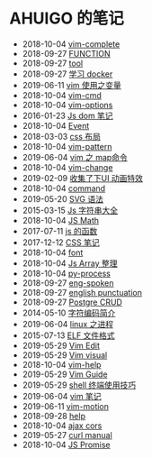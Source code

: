 # AHUIGO 的笔记
- 2018-10-04 [vim-complete](/b/vim/vim-complete) 
- 2018-09-27 [FUNCTION](/b/db/postgre-ddl) 
- 2018-09-27 [tool](/b/c/ops-user) 
- 2018-09-27 [学习 docker](/b/arch/arch-docker) 
- 2019-06-11 [vim 使用之变量](/b/vim/vim-var) 
- 2018-10-04 [vim-cmd](/b/vim/vim-cmd) 
- 2018-10-04 [vim-options](/b/vim/vim-options) 
- 2016-01-23 [Js dom 笔记](/b/ria/js-dom) 
- 2018-10-04 [Event](/b/ria/js-dom-event) 
- 2018-03-03 [css 布局](/b/ria/js-css-layout) 
- 2018-10-04 [vim-pattern](/b/vim/vim-pattern) 
- 2019-06-04 [vim 之 map命令](/b/vim/vim-map) 
- 2018-10-04 [vim-change](/b/vim/vim-change) 
- 2019-02-09 [收集了下UI 动画特效](/b/ui/ui-animation) 
- 2018-10-04 [command](/b/ria/node-npm) 
- 2019-05-20 [SVG 语法](/b/ria/js-svg) 
- 2015-03-15 [Js 字符串大全](/b/ria/js-str) 
- 2018-10-04 [JS Math](/b/ria/js-math) 
- 2017-07-11 [js 的函数](/b/ria/js-func) 
- 2017-12-12 [CSS 笔记](/b/ria/js-css) 
- 2018-10-04 [font](/b/ria/js-css-font) 
- 2018-10-04 [Js Array 整理](/b/ria/js-array) 
- 2018-10-04 [py-process](/b/py/py-process) 
- 2018-09-27 [eng-spoken](/b/eng/eng-spoken) 
- 2018-09-27 [english punctuation](/b/eng/eng-punctuation) 
- 2018-09-27 [Postgre CRUD](/b/db/postgre-crud) 
- 2014-05-10 [字符编码简介](/b/code/code-character) 
- 2019-06-04 [linux 之进程](/b/c/ops-process) 
- 2015-07-13 [ELF 文件格式](/b/c/as-elf) 
- 2019-05-29 [Vim Edit](/b/vim/vim-edit) 
- 2019-05-29 [Vim visual](/b/vim/vim-visual) 
- 2018-10-04 [vim-help](/b/vim/vim-help) 
- 2019-05-29 [Vim Guide](/b/vim/vim-guide) 
- 2019-05-29 [shell 终端使用技巧](/b/c/shell-zsh) 
- 2019-06-04 [vim 笔记](/b/vim/vim-notes) 
- 2019-06-11 [vim-motion](/b/vim/vim-motion) 
- 2018-09-28 [help](/b/py/py-db-postgre) 
- 2018-10-04 [ajax cors](/b/ria/js-ajax-cors) 
- 2019-05-27 [curl manual](/b/c/ops-curl) 
- 2018-10-04 [JS Promise](/b/ria/js-promise) 
